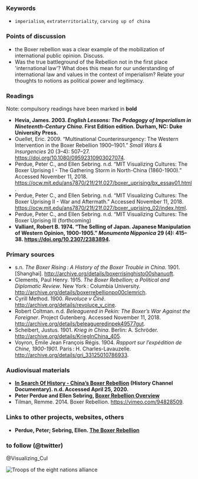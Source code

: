 ### Keywords

* `imperialism`, `extraterritoriality`, `carving up of china`

### Points of discussion

* the Boxer rebellion was a clear example of the mobilization of international public opinion. Discuss.
* Was the true battleground of the Rebellion not in the first place 'international law'? What does this mean for our understanding of international law and values in the context of imperialism? Relate your thoughts to notions as political power and legitimacy.

### Readings
Note: compulsory readings have been marked in **bold**

* **Hevia, James. 2003. *English Lessons: The Pedagogy of Imperialism in Nineteenth-Century China*. First Edition edition. Durham, NC: Duke University Press.**
* Ouellet, Eric. 2009. “Multinational Counterinsurgency: The Western Intervention in the Boxer Rebellion 1900–1901.” *Small Wars & Insurgencies* 20 (3–4): 507–27. https://doi.org/10.1080/09592310903027074.
* Perdue, Peter C., and Ellen Sebring. n.d. “MIT Visualizing Cultures: The Boxer Uprising I - The Gathering Storm in North-China (1860-1900).” Accessed November 11, 2018. https://ocw.mit.edu/ans7870/21f/21f.027/boxer_uprising/bx_essay01.html.
* Perdue, Peter C., and Ellen Sebring. n.d. “MIT Visualizing Cultures: The Boxer Uprising II - War and Aftermath.” Accessed November 11, 2018. https://ocw.mit.edu/ans7870/21f/21f.027/boxer_uprising_02/index.html.
* Perdue, Peter C., and Ellen Sebring. n.d. “MIT Visualizing Cultures: The Boxer Uprising III (forthcoming)
* **Valliant, Robert B. 1974. “The Selling of Japan. Japanese Manipulation of Western Opinion, 1900-1905.” *Monumenta Nipponica* 29 (4): 415–38. https://doi.org/10.2307/2383894.**

### Primary sources

* s.n. *The Boxer Rising : A History of the Boxer Trouble in China*. 1901. [Shanghai]. http://archive.org/details/boxerrisinghisto00shanuoft.
* Clements, Paul Henry. 1915. *The Boxer Rebellion; a Political and Diplomatic Review*. New York : Columbia University. http://archive.org/details/boxerrebellionpo00clemrich.
* Cyrill Method. 1900. *Revoluce v Číně*. http://archive.org/details/revoluce_v_cine.
* Robert Coltman. n.d. *Beleaguered in Pekin: The Boxer’s War Against the Foreigner*. Project Gutenberg. Accessed November 11, 2018. http://archive.org/details/beleagueredinpek49577gut.
* Scheibert, Justus. 1901. *Krieg in China*. Berlin: A. Schröder. http://archive.org/details/KriegInChina_405.
* Voyron, Émile Jean François Régis. 1904. *Rapport sur l’expédition de Chine, 1900-1901*. Paris : H. Charles-Lavauzelle. http://archive.org/details/gri_33125010786933.


### Audiovisual materials

* **[In Search Of History - China’s Boxer Rebellion](https://www.youtube.com/watch?v=U_QXW1VMPQ0) (History Channel Documentary). n.d. Accessed April 25, 2020.**
* **Peter Perdue and Ellen Sebring, [Boxer Rebellion Overview](https://techtv.mit.edu/videos/6805d177e4394255a42ab2508f132861/)**
* Tilman, Remme. 2014. Boxer Rebellion. https://vimeo.com/94828509.


### Links to other projects, websites, others

* **Perdue, Peter; Sebring, Ellen. [The Boxer Rebellion](https://ocw.mit.edu/ans7870/21f/21f.027/boxer_uprising/pdf/bx_essay01.pdf)**

### to follow (@twitter)
@Visualizing_Cul

![Troops of the eight nations alliance](images/Troops_of_the_Eight_nations_alliance_1900.jpg)
